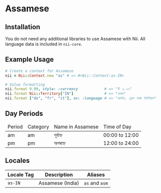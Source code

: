 <!-- This file has been generated. Source: src/docs/languages/_template.md.erb -->

# Assamese

## Installation

You do not need any additional libraries to use Assamese with Nii.
All language data is included in `nii-core`.

## Example Usage

``` ruby
# Create a context for Assamese
nii = Nii::Context.new "as" # => #<Nii::Context:as-IN>

# Value formatting
nii.format 9.99, style: :currency            # => "₹ ৯.৯৯"
nii.format Nii::Territory["IN"]              # => "ভাৰত"
nii.format ["de", "fr", "it"], as: :language # => "জাৰ্মান, ফ্ৰেন্স আৰু ইটালিয়ান"
```

## Day Periods


<table>
  <thead>
    <tr>
      <td>Period</td>
      <td>Category</td>
      <td>Name in Assamese</td>
      <td>Time of Day</td>
    </tr>
  </thead>
  <tbody>
    <tr>
      <td>am</td>
      <td>am</td>
      <td>পূৰ্বাহ্ন</td>
      <td>00:00 to 12:00</td>
    </tr>
    <tr>
      <td>pm</td>
      <td>pm</td>
      <td>অপৰাহ্ন</td>
      <td>12:00 to 24:00</td>
    </tr>
  </tbody>
</table>



## Locales

<table>
  <thead>
    <tr>
      <th>Locale Tag</th>
      <th>Description</th>
      <th>Aliases</th>
    </tr>
  </thead>
  <tbody>
    <tr>
      <td><code>as-IN</code></td>
      <td>Assamese (India)</td>
      <td><code>as</code> and <code>asm</code></td>
    </tr>
  </tbody>
</table>

